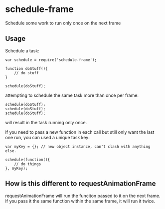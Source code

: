 # schedule-frame

Schedule some work to run only once on the next frame

## Usage

Schedule a task:

```
var schedule = require('schedule-frame');

function doStuff(){
    // do stuff
}

schedule(doStuff);
```

attempting to schedule the same task more than once per frame:

```
schedule(doStuff);
schedule(doStuff);
schedule(doStuff);
```

will result in the task running only once.

If you need to pass a new function in each call but still only want the last one run, you can used a unique task key:

```
var myKey = {}; // new object instance, can't clash with anything else.

schedule(function(){
    // do things
}, myKey);
```

## How is this different to requestAnimationFrame

requestAnimationFrame will run the funciton passed to it on the next frame. If you pass it the same function within the same frame, it will run it twice.
